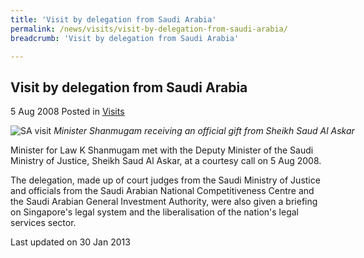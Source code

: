 ```yaml
---
title: 'Visit by delegation from Saudi Arabia'
permalink: /news/visits/visit-by-delegation-from-saudi-arabia/
breadcrumb: 'Visit by delegation from Saudi Arabia'

---
```



<style>
.image {width: 600px;}
.image img {max-width: 100%;}
</style>

Visit by delegation from Saudi Arabia
---

5 Aug 2008 Posted in [Visits](/news/visits/)

<div class="image">
  <img src="/images/visit-by-delegation-from-saudi.jpg" alt="SA visit" title="SA visit">
  <i>Minister Shanmugam receiving an official gift from Sheikh Saud Al Askar</i>
</div>

Minister for Law K Shanmugam met with the Deputy Minister of the Saudi Ministry of Justice, Sheikh Saud Al Askar, at a courtesy call on 5 Aug 2008.

The delegation, made up of court judges from the Saudi Ministry of Justice and officials from the Saudi Arabian National Competitiveness Centre and the Saudi Arabian General Investment Authority, were also given a briefing on Singapore's legal system and the liberalisation of the nation's legal services sector.

<p class="right-side-updated">Last updated on 30 Jan 2013</p>
